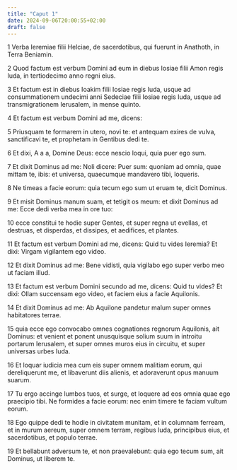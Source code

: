 ```yaml
---
title: "Caput 1"
date: 2024-09-06T20:00:55+02:00
draft: false
---
```



1 Verba Ieremiae filii Helciae, de sacerdotibus, qui fuerunt in Anathoth, in Terra Beniamin.

2 Quod factum est verbum Domini ad eum in diebus Iosiae filii Amon regis Iuda, in tertiodecimo anno regni eius.

3 Et factum est in diebus Ioakim filii Iosiae regis Iuda, usque ad consummationem undecimi anni Sedeciae filii Iosiae regis Iuda, usque ad transmigrationem Ierusalem, in mense quinto.

4 Et factum est verbum Domini ad me, dicens:

5 Priusquam te formarem in utero, novi te: et antequam exires de vulva, sanctificavi te, et prophetam in Gentibus dedi te.

6 Et dixi, A a a, Domine Deus: ecce nescio loqui, quia puer ego sum.

7 Et dixit Dominus ad me: Noli dicere: Puer sum: quoniam ad omnia, quae mittam te, ibis: et universa, quaecumque mandavero tibi, loqueris.

8 Ne timeas a facie eorum: quia tecum ego sum ut eruam te, dicit Dominus.

9 Et misit Dominus manum suam, et tetigit os meum: et dixit Dominus ad me: Ecce dedi verba mea in ore tuo:

10 ecce constitui te hodie super Gentes, et super regna ut evellas, et destruas, et disperdas, et dissipes, et aedifices, et plantes.

11 Et factum est verbum Domini ad me, dicens: Quid tu vides Ieremia? Et dixi: Virgam vigilantem ego video.

12 Et dixit Dominus ad me: Bene vidisti, quia vigilabo ego super verbo meo ut faciam illud.

13 Et factum est verbum Domini secundo ad me, dicens: Quid tu vides? Et dixi: Ollam succensam ego video, et faciem eius a facie Aquilonis.

14 Et dixit Dominus ad me: Ab Aquilone pandetur malum super omnes habitatores terrae.

15 quia ecce ego convocabo omnes cognationes regnorum Aquilonis, ait Dominus: et venient et ponent unusquisque solium suum in introitu portarum Ierusalem, et super omnes muros eius in circuitu, et super universas urbes Iuda.

16 Et loquar iudicia mea cum eis super omnem malitiam eorum, qui dereliquerunt me, et libaverunt diis alienis, et adoraverunt opus manuum suarum.

17 Tu ergo accinge lumbos tuos, et surge, et loquere ad eos omnia quae ego praecipio tibi. Ne formides a facie eorum: nec enim timere te faciam vultum eorum.

18 Ego quippe dedi te hodie in civitatem munitam, et in columnam ferream, et in murum aereum, super omnem terram, regibus Iuda, principibus eius, et sacerdotibus, et populo terrae.

19 Et bellabunt adversum te, et non praevalebunt: quia ego tecum sum, ait Dominus, ut liberem te.


